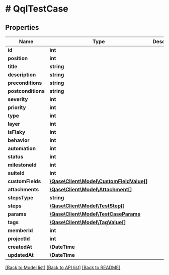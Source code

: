 # # QqlTestCase

## Properties

Name | Type | Description | Notes
------------ | ------------- | ------------- | -------------
**id** | **int** |  | [optional]
**position** | **int** |  | [optional]
**title** | **string** |  | [optional]
**description** | **string** |  | [optional]
**preconditions** | **string** |  | [optional]
**postconditions** | **string** |  | [optional]
**severity** | **int** |  | [optional]
**priority** | **int** |  | [optional]
**type** | **int** |  | [optional]
**layer** | **int** |  | [optional]
**isFlaky** | **int** |  | [optional]
**behavior** | **int** |  | [optional]
**automation** | **int** |  | [optional]
**status** | **int** |  | [optional]
**milestoneId** | **int** |  | [optional]
**suiteId** | **int** |  | [optional]
**customFields** | [**\Qase\Client\Model\CustomFieldValue[]**](CustomFieldValue.md) |  | [optional]
**attachments** | [**\Qase\Client\Model\Attachment[]**](Attachment.md) |  | [optional]
**stepsType** | **string** |  | [optional]
**steps** | [**\Qase\Client\Model\TestStep[]**](TestStep.md) |  | [optional]
**params** | [**\Qase\Client\Model\TestCaseParams**](TestCaseParams.md) |  | [optional]
**tags** | [**\Qase\Client\Model\TagValue[]**](TagValue.md) |  | [optional]
**memberId** | **int** |  | [optional]
**projectId** | **int** |  | [optional]
**createdAt** | **\DateTime** |  | [optional]
**updatedAt** | **\DateTime** |  | [optional]

[[Back to Model list]](../../README.md#models) [[Back to API list]](../../README.md#endpoints) [[Back to README]](../../README.md)
